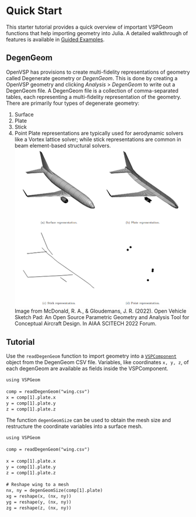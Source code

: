 # Quick Start

This starter tutorial provides a quick overview of important VSPGeom functions that help importing geometry into Julia. A detailed walkthrough of features is available in [Guided Examples](@ref).

## DegenGeom
OpenVSP has provisions to create multi-fidelity representations of geometry called Degenerate geometry or *DegenGeom*. This is done by creating a OpenVSP geometry and clicking *Analysis* > *DegenGeom* to write out a DegenGeom file. A DegenGeom file is a collection of comma-separated tables, each representing a multi-fidelity representation of the geometry. There are primarily four types of degenerate geometry:
1. Surface
2. Plate
3. Stick
4. Point
Plate representations are typically used for aerodynamic solvers like a Vortex lattice solver; while stick representations are common in beam element-based structural solvers.
![DegenGeom](degengeom.png)
Image from McDonald, R. A., & Gloudemans, J. R. (2022). Open Vehicle Sketch Pad: An Open Source Parametric Geometry and Analysis Tool for Conceptual Aircraft Design. In AIAA SCITECH 2022 Forum.

## Tutorial
Use the `readDegenGeom` function to import geometry into a [`VSPComponent`](@ref) object from the DegenGeom CSV file. Variables, like coordinates `x, y, z`, of each degenGeom are available as fields inside the VSPComponent.
```@julia
using VSPGeom

comp = readDegenGeom("wing.csv")
x = comp[1].plate.x
y = comp[1].plate.y
z = comp[1].plate.z
```

The function `degenGeomSize` can be used to obtain the mesh size and restructure the coordinate variables into a surface mesh.
```@julia
using VSPGeom

comp = readDegenGeom("wing.csv")

x = comp[1].plate.x
y = comp[1].plate.y
z = comp[1].plate.z

# Reshape wing to a mesh
nx, ny = degenGeomSize(comp[1].plate)
xg = reshape(x, (nx, ny))
yg = reshape(y, (nx, ny))
zg = reshape(z, (nx, ny))
```
